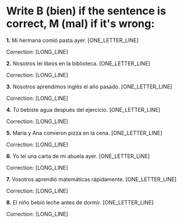 # Write B (bien) if the sentence is correct, M (mal) if it's wrong:

**1.** Mi hermana comió pasta ayer. [ONE_LETTER_LINE]

   Correction: [LONG_LINE]

**2.** Nosotros leí libros en la biblioteca. [ONE_LETTER_LINE]

   Correction: [LONG_LINE]

**3.** Nosotros aprendimos inglés el año pasado. [ONE_LETTER_LINE]

   Correction: [LONG_LINE]

**4.** Tú bebiste agua después del ejercicio. [ONE_LETTER_LINE]

   Correction: [LONG_LINE]

**5.** María y Ana comieron pizza en la cena. [ONE_LETTER_LINE]

   Correction: [LONG_LINE]

**6.** Yo leí una carta de mi abuela ayer. [ONE_LETTER_LINE]

   Correction: [LONG_LINE]

**7.** Vosotros aprendió matemáticas rápidamente. [ONE_LETTER_LINE]

   Correction: [LONG_LINE]

**8.** El niño bebió leche antes de dormir. [ONE_LETTER_LINE]

   Correction: [LONG_LINE]